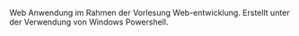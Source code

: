 Web Anwendung im Rahmen der Vorlesung Web-entwicklung.
Erstellt unter der Verwendung von Windows Powershell.